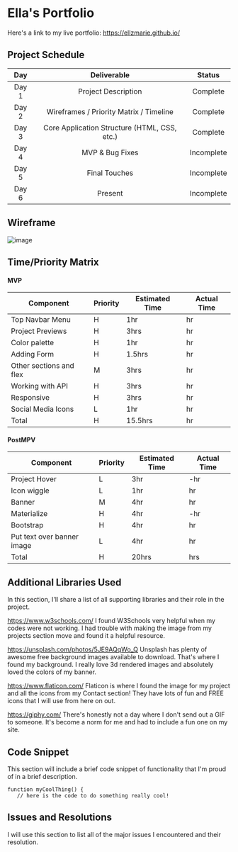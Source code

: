 # Ella's Portfolio 

Here's a link to my live portfolio: https://ellzmarie.github.io/

## Project Schedule 

| Day | Deliverable    | Status |
| :---:   | :---: | :---: | 
| Day 1 | Project Description    | Complete | 
| Day 2 | Wireframes / Priority Matrix / Timeline    | Complete |
| Day 3 | Core Application Structure (HTML, CSS, etc.)	    | Complete | 
| Day 4 | MVP & Bug Fixes	    | Incomplete |
| Day 5 | Final Touches	    | Incomplete | 
| Day 6 | Present    | Incomplete |


## Wireframe 
![image](img/portfolio-wireframe.png)

## Time/Priority Matrix 
#### MVP 

| Component | Priority  | Estimated Time  | Actual Time | 
| ------- | --- | --- | ------- |
| Top Navbar Menu	 | H | 1hr | hr | 
| Project Previews	 | H | 3hrs | hr | 
| Color palette	 | H | 1hr | hr | 
| Adding Form	 | H | 1.5hrs | hr | 
| Other sections and flex	 | M | 3hrs | hr | 
| Working with API	 | H | 3hrs | hr | 
| Responsive | H | 3hrs | hr | 
| Social Media Icons	 | L | 1hr | hr | 
| Total | H | 15.5hrs | hr | 

#### PostMPV 

| Component | Priority  | Estimated Time  | Actual Time | 
| ------- | --- | --- | ------- |
| Project Hover | L | 3hr | -hr | hr |
| Icon wiggle | L | 1hr | hr |
| Banner | M | 4hr | hr |
| Materialize | H | 4hr | -hr | hr |
| Bootstrap | H | 4hr | hr |
| Put text over banner image | L | 4hr | hr |
| Total | H | 20hrs| hrs |

## Additional Libraries Used 
In this section, I'll share a list of all supporting libraries and their role in the project.

https://www.w3schools.com/
I found W3Schools very helpful when my codes were not working. I had trouble with making the image from my projects section move and found it a helpful resource.  

https://unsplash.com/photos/5JE9AQqWo_Q 
Unsplash has plenty of awesome free background images available to download. That's where I found my background. I really love 3d rendered images and absolutely loved the colors of my banner. 

https://www.flaticon.com/
Flaticon is where I found the image for my project and all the icons from my Contact section! They have lots of fun and FREE icons that I will use from here on out.

https://giphy.com/
There's honestly not a day where I don't send out a GIF to someone. It's become a norm for me and had to include a fun one on my site.

## Code Snippet
This section will include a brief code snippet of functionality that I'm proud of in a brief description.

 ```
function myCoolThing() {
	// here is the code to do something really cool!
 ```   

## Issues and Resolutions
I will use this section to list all of the major issues I encountered and their resolution.